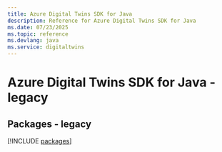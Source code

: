 ```yaml
---
title: Azure Digital Twins SDK for Java
description: Reference for Azure Digital Twins SDK for Java
ms.date: 07/23/2025
ms.topic: reference
ms.devlang: java
ms.service: digitaltwins
---
```

# Azure Digital Twins SDK for Java - legacy
## Packages - legacy
[!INCLUDE [packages](digital-twins-index.md)]